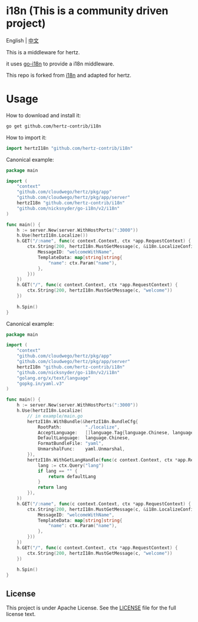 # i18n (This is a community driven project)
English | [中文](README_CN.md)

This is a middleware for hertz.

it uses [go-i18n](https://github.com/nicksnyder/go-i18n) to provide a i18n middleware. 

This repo is forked from [i18n](https://github.com/gin-contrib/i18n) and adapted for hertz.

# Usage 
How to download and install it:
```bash
go get github.com/hertz-contrib/i18n
```
How to import it:
```go
import hertzI18n "github.com/hertz-contrib/i18n"
```

Canonical example:
```go
package main

import (
	"context"
	"github.com/cloudwego/hertz/pkg/app"
	"github.com/cloudwego/hertz/pkg/app/server"
	hertzI18n "github.com/hertz-contrib/i18n"
	"github.com/nicksnyder/go-i18n/v2/i18n"
)

func main() {
	h := server.New(server.WithHostPorts(":3000"))
	h.Use(hertzI18n.Localize())
	h.GET("/:name", func(c context.Context, ctx *app.RequestContext) {
		ctx.String(200, hertzI18n.MustGetMessage(c, &i18n.LocalizeConfig{
			MessageID: "welcomeWithName",
			TemplateData: map[string]string{
				"name": ctx.Param("name"),
			},
		}))
	})
	h.GET("/", func(c context.Context, ctx *app.RequestContext) {
		ctx.String(200, hertzI18n.MustGetMessage(c, "welcome"))
	})
	
	h.Spin()
}

```

Canonical example:
```go
package main

import (
	"context"
	"github.com/cloudwego/hertz/pkg/app"
	"github.com/cloudwego/hertz/pkg/app/server"
	hertzI18n "github.com/hertz-contrib/i18n"
	"github.com/nicksnyder/go-i18n/v2/i18n"
	"golang.org/x/text/language"
	"gopkg.in/yaml.v3"
)

func main() {
	h := server.New(server.WithHostPorts(":3000"))
	h.Use(hertzI18n.Localize(
		// in example/main.go
		hertzI18n.WithBundle(&hertzI18n.BundleCfg{
			RootPath:         "./localize",
			AcceptLanguage:   []language.Tag{language.Chinese, language.English},
			DefaultLanguage:  language.Chinese,
			FormatBundleFile: "yaml",
			UnmarshalFunc:    yaml.Unmarshal,
		}),
		hertzI18n.WithGetLangHandle(func(c context.Context, ctx *app.RequestContext, defaultLang string) string {
			lang := ctx.Query("lang")
			if lang == "" {
				return defaultLang
			}
			return lang
		}),
	))
	h.GET("/:name", func(c context.Context, ctx *app.RequestContext) {
		ctx.String(200, hertzI18n.MustGetMessage(c, &i18n.LocalizeConfig{
			MessageID: "welcomeWithName",
			TemplateData: map[string]string{
				"name": ctx.Param("name"),
			},
		}))
	})
	h.GET("/", func(c context.Context, ctx *app.RequestContext) {
		ctx.String(200, hertzI18n.MustGetMessage(c, "welcome"))
	})
	
	h.Spin()
}

```

## License

This project is under Apache License. See the [LICENSE](LICENSE) file for the full license text.
